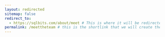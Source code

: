 ```yaml
---
layout: redirected
sitemap: false
redirect_to:
  - https://sqlbits.com/about/meet # This is where it will be redirected  - must be a complete url
permalink: /meettheteam # this is the shortlink that we will create the / is required - MUST MATCH the name of the file
---
```

